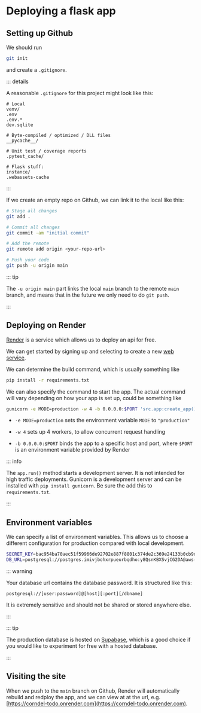 # Deploying a flask app

<Vimeo id="1016739784" />

## Setting up Github

We should run

```bash
git init
```

and create a `.gitignore`.

::: details

A reasonable `.gitignore` for this project might look like this:

```
# Local
venv/
.env
.env.*
dev.sqlite

# Byte-compiled / optimized / DLL files
__pycache__/

# Unit test / coverage reports
.pytest_cache/

# Flask stuff:
instance/
.webassets-cache
```

:::

If we create an empty repo on Github, we can link it to the local like this:

```bash
# Stage all changes
git add .

# Commit all changes
git commit -am "initial commit"

# Add the remote
git remote add origin <your-repo-url>

# Push your code
git push -u origin main
```

::: tip

The `-u origin main` part links the local `main` branch to the remote `main`
branch, and means that in the future we only need to do `git push`.

:::

## Deploying on Render

[Render](https://render.com/) is a service which allows us to deploy an api for
free.

We can get started by signing up and selecting to create a new
[web service](https://dashboard.render.com/web/new).

We can determine the build command, which is usually something like

```bash
pip install -r requirements.txt
```

We can also specify the command to start the app. The actual command will vary
depending on how your app is set up, could be something like

```bash
gunicorn -e MODE=production -w 4 -b 0.0.0.0:$PORT 'src.app:create_app()'
```

- `-e MODE=production` sets the environment variable `MODE` to `"production"`

- `-w 4` sets up 4 workers, to allow concurrent request handling

- `-b 0.0.0.0:$PORT` binds the app to a specific host and port, where `$PORT` is
  an environment variable provided by Render

::: info

The `app.run()` method starts a development server. It is not intended for high
traffic deployments. Gunicorn is a development server and can be installed with
`pip install gunicorn`. Be sure the add this to `requirements.txt`.

:::

## Environment variables

We can specify a list of environment variables. This allows us to choose a
different configuration for production compared with local development.

```bash
SECRET_KEY=bac954ba70aec51f59966de92702e887f8801c374de2c369e24133b0cb9d3380
DB_URL=postgresql://postgres.imivjbohxrpueurbqdho:y8QsnKBXSvjCG2DA@aws-0-eu-west-2.pooler.supabase.com:6543/postgres
```

::: warning

Your database url contains the database password. It is structured like this:

```
postgresql://[user:password]@[host][:port][/dbname]
```

It is extremely sensitive and should not be shared or stored anywhere else.

:::

::: tip

The production database is hosted on [Supabase](https://supabase.com/), which is
a good choice if you would like to experiment for free with a hosted database.

:::

## Visiting the site

When we push to the `main` branch on Github, Render will automatically rebuild
and redploy the app, and we can view at at the url, e.g.
[https://corndel-todo.onrender.com](https://corndel-todo.onrender.com).
